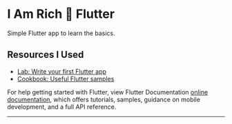 # I Am Rich :gem: Flutter

Simple Flutter app to learn the basics.

## Resources I Used

- [Lab: Write your first Flutter app](https://flutter.dev/docs/get-started/codelab)
- [Cookbook: Useful Flutter samples](https://flutter.dev/docs/cookbook)

For help getting started with Flutter, view Flutter Documentation
[online documentation](https://flutter.dev/docs), which offers tutorials,
samples, guidance on mobile development, and a full API reference.

---
